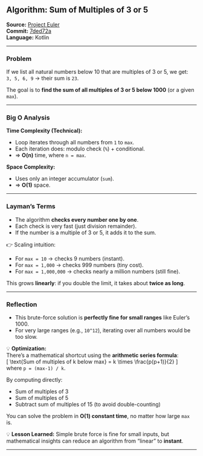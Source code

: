 ## Algorithm: Sum of Multiples of 3 or 5

**Source:** [Project Euler](https://projecteuler.net/problem=1)  
**Commit:** [7ded72a](https://github.com/josimar-silva/kaizen/commit/7ded72ad7cd016340b7042671bbae9ff1442fe2c)  
**Language:** Kotlin  

---

### Problem
If we list all natural numbers below 10 that are multiples of 3 or 5, we get:  
`3, 5, 6, 9` → their sum is `23`.  

The goal is to **find the sum of all multiples of 3 or 5 below 1000** (or a given `max`).  

---

### Big O Analysis

**Time Complexity (Technical):**  
- Loop iterates through all numbers from `1` to `max`.  
- Each iteration does: modulo check (`%`) + conditional.  
- ⇒ **O(n)** time, where `n = max`.  

**Space Complexity:**  
- Uses only an integer accumulator (`sum`).  
- ⇒ **O(1)** space.  

---

### Layman’s Terms

- The algorithm **checks every number one by one**.  
- Each check is very fast (just division remainder).  
- If the number is a multiple of 3 or 5, it adds it to the sum.  

👉 Scaling intuition:  
- For `max = 10` → checks 9 numbers (instant).  
- For `max = 1,000` → checks 999 numbers (tiny cost).  
- For `max = 1,000,000` → checks nearly a million numbers (still fine).  

This grows **linearly**: if you double the limit, it takes about **twice as long**.  

---

### Reflection

- This brute-force solution is **perfectly fine for small ranges** like Euler’s 1000.  
- For very large ranges (e.g., `10^12`), iterating over all numbers would be too slow.  

💡 **Optimization:**  
There’s a mathematical shortcut using the **arithmetic series formula**:  
\[
\text{Sum of multiples of k below max} = k \times \frac{p(p+1)}{2}
\]  
where `p = (max-1) / k`.  

By computing directly:  
- Sum of multiples of 3  
- Sum of multiples of 5  
- Subtract sum of multiples of 15 (to avoid double-counting)  

You can solve the problem in **O(1) constant time**, no matter how large `max` is.  

💡 **Lesson Learned:** Simple brute force is fine for small inputs, but mathematical insights can reduce an algorithm from “linear” to **instant**.

---
